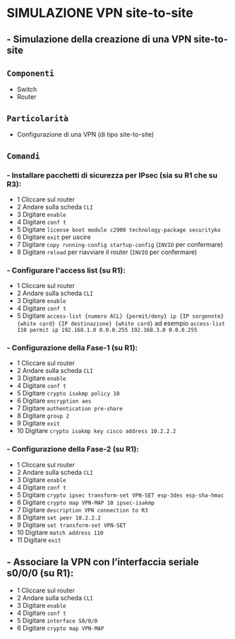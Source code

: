 # SIMULAZIONE VPN site-to-site
## - Simulazione della creazione di una VPN site-to-site
## `Componenti`
- Switch
- Router
## `Particolarità`
- Configurazione di una VPN (di tipo site-to-site)
## `Comandi`
### - Installare pacchetti di sicurezza per IPsec (sia su R1 che su R3):
- 1 Cliccare sul router
- 2 Andare sulla scheda `CLI`
- 3 Digitare `enable`
- 4 Digitare `conf t`
- 5 Digitare `license boot module c2900 technology-package securityko`
- 6 Digitare `exit` per uscire
- 7 Digitare `copy running-config startup-config` (`INVIO` per confermare)
- 8 Digitare `reload` per riavviare il router (`INVIO` per confermare)
### - Configurare l'access list (su R1):
- 1 Cliccare sul router
- 2 Andare sulla scheda `CLI`
- 3 Digitare `enable`
- 4 Digitare `conf t`
- 5 Digitare `access-list {numero ACL} {permit/deny} ip {IP sorgennte} {white card} {IP destinazione} {white card}` ad esempio `access-list 110 permit ip 192.168.1.0 0.0.0.255 192.168.3.0 0.0.0.255`
### - Configurazione della Fase-1 (su R1):
- 1 Cliccare sul router
- 2 Andare sulla scheda `CLI`
- 3 Digitare `enable`
- 4 Digitare `conf t`
- 5 Digitare `crypto isakmp policy 10`
- 6 Digitare `encryption aes`
- 7 Digitare `authentication pre-share`
- 8 Digitare `group 2`
- 9 Digitare `exit`
- 10 Digitare `crypto isakmp key cisco address 10.2.2.2`
### - Configurazione della Fase-2 (su R1):
- 1 Cliccare sul router
- 2 Andare sulla scheda `CLI`
- 3 Digitare `enable`
- 4 Digitare `conf t`
- 5 Digitare `crypto ipsec transform-set VPN-SET esp-3des esp-sha-hmac`
- 6 Digitare `crypto map VPN-MAP 10 ipsec-isakmp`
- 7 Digitare `description VPN connection to R3`
- 8 Digitare `set peer 10.2.2.2`
- 9 Digitare `set transform-set VPN-SET`
- 10 Digitare `match address 110`
- 11 Digitare `exit`
## - Associare la VPN con l’interfaccia seriale s0/0/0 (su R1):
- 1 Cliccare sul router
- 2 Andare sulla scheda `CLI`
- 3 Digitare `enable`
- 4 Digitare `conf t`
- 5 Digitare `interface S0/0/0`
- 6 Digitare `crypto map VPN-MAP`

